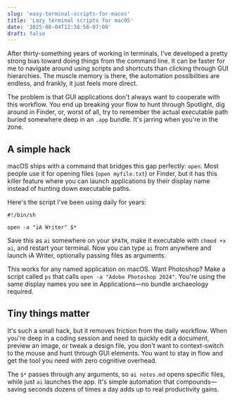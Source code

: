 ```yaml
---
slug: 'easy-terminal-scripts-for-macos'
title: 'Lazy terminal scripts for macOS'
date: '2025-08-04T12:38:58-07:00'
draft: false
---
```


After thirty-something years of working in terminals, I've developed a pretty strong bias toward doing things from the command line. It can be faster for me to navigate around using scripts and shortcuts than clicking through GUI hierarchies. The muscle memory is there, the automation possibilities are endless, and frankly, it just feels more direct.

The problem is that GUI applications don't always want to cooperate with this workflow. You end up breaking your flow to hunt through Spotlight, dig around in Finder, or, worst of all, try to remember the actual executable path buried somewhere deep in an `.app` bundle. It's jarring when you're in the zone.

## A simple hack 

macOS ships with a command that bridges this gap perfectly: `open`. Most people use it for opening files (`open myfile.txt`) or Finder, but it has this killer feature where you can launch applications by their display name instead of hunting down executable paths.

Here's the script I've been using daily for years:

```
#!/bin/sh

open -a "iA Writer" $*
```

Save this as `ai` somewhere on your `$PATH`, make it executable with `chmod +x ai`, and restart your terminal. Now you can type `ai` from anywhere and launch iA Writer, optionally passing files as arguments.

This works for any named application on macOS. Want Photoshop? Make a script called `ps` that calls `open -a "Adobe Photoshop 2024"`. You're using the same display names you see in Applications—no bundle archaeology required.

## Tiny things matter

It's such a small hack, but it removes friction from the daily workflow. When you're deep in a coding session and need to quickly edit a document, preview an image, or tweak a design file, you don't want to context-switch to the mouse and hunt through GUI elements. You want to stay in flow and get the tool you need with zero cognitive overhead.

The `$*` passes through any arguments, so `ai notes.md` opens specific files, while just `ai` launches the app. It's simple automation that compounds—saving seconds dozens of times a day adds up to real productivity gains.


